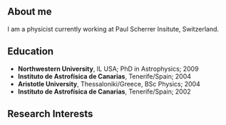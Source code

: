 ## About me

I am a physicist currently working at Paul Scherrer Insitute, Switzerland.

**Education** 
---
- **Northwestern University**, IL USA; PhD in Astrophysics; 2009 
- **Instituto de Astrofísica de Canarias**, Tenerife/Spain; 2004
- **Aristotle University**, Thessaloniki/Greece, BSc Physics; 2004
- **Instituto de Astrofísica de Canarias**, Tenerife/Spain; 2002
 

**Research Interests** 
---



 



